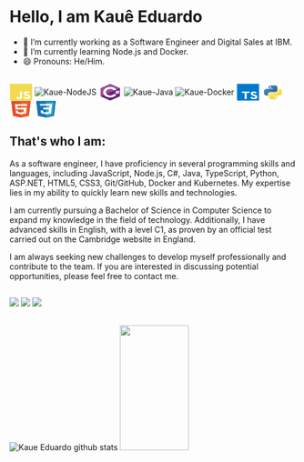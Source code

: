# Hello, I am Kauê Eduardo

- 🔭 I’m currently working as a Software Engineer and Digital Sales at IBM.
- 🌱 I’m currently learning Node.js and Docker.
- 😄 Pronouns: He/Him.

<div style="display: inline_block"><br>
  <img align="center" alt="Kaue-Js" height="30" width="40" src="https://raw.githubusercontent.com/devicons/devicon/master/icons/javascript/javascript-plain.svg">
  <img align="center" alt="Kaue-NodeJS" height="30" width="40" src="https://cdn.jsdelivr.net/gh/devicons/devicon/icons/nodejs/nodejs-original.svg">
  <img align="center" alt="Kaue-CSharp" height="30" width="40" src="https://raw.githubusercontent.com/devicons/devicon/master/icons/csharp/csharp-original.svg">
  <img align="center" alt="Kaue-Java" height="30" width="40" src="https://cdn.jsdelivr.net/gh/devicons/devicon/icons/java/java-original.svg">
  <img align="center" alt="Kaue-Docker" height="30" width="40" src="https://cdn.jsdelivr.net/gh/devicons/devicon/icons/docker/docker-original.svg">
  <img align="center" alt="Kaue-Ts" height="30" width="40" src="https://raw.githubusercontent.com/devicons/devicon/master/icons/typescript/typescript-plain.svg">
  <img align="center" alt="Kaue-Python" height="30" width="40" src="https://raw.githubusercontent.com/devicons/devicon/master/icons/python/python-original.svg">
  <img align="center" alt="Kaue-HTML" height="30" width="40" src="https://raw.githubusercontent.com/devicons/devicon/master/icons/html5/html5-original.svg">
  <img align="center" alt="Kaue-CSS" height="30" width="40" src="https://raw.githubusercontent.com/devicons/devicon/master/icons/css3/css3-original.svg">   
</div>

##

## That's who I am:

As a software engineer, I have proficiency in several programming skills and languages, including JavaScript, Node.js, C#, Java, TypeScript, Python, ASP.NET, HTML5, CSS3, Git/GitHub, Docker and Kubernetes. My expertise lies in my ability to quickly learn new skills and technologies.

I am currently pursuing a Bachelor of Science in Computer Science to expand my knowledge in the field of technology. Additionally, I have advanced skills in English, with a level C1, as proven by an official test carried out on the Cambridge website in England.

I am always seeking new challenges to develop myself professionally and contribute to the team. If you are interested in discussing potential opportunities, please feel free to contact me.

##

<div>
  <a href="https://www.linkedin.com/in/kau%C3%AA-eduardo/" target="_blank"><img src="https://img.shields.io/badge/LinkedIn-0077B5?style=for-the-badge&logo=linkedin&logoColor=white" target="_blank"></a>
  <a href = "mailto:kaue.ke19@gmail.com"><img src="https://img.shields.io/badge/-Gmail-%23333?style=for-the-badge&logo=gmail&logoColor=white" target="_blank"></a>
  <a href="https://www.instagram.com/iamkaued" target="_blank"><img src="https://img.shields.io/badge/-Instagram-%23E4405F?style=for-the-badge&logo=instagram&logoColor=white" target="_blank"></a>
</div>

##

<div style="display: inline_block">
  <img width="49%" height="220px" src="https://github-readme-stats.vercel.app/api?username=iamkaued&show_icons=true&count_private=true&hide_border=true&title_color=00bfbf&icon_color=00bfbf&text_color=c9d1d9&bg_color=0d1117" alt="Kaue Eduardo github stats" /> 
  <img width="49%" height="220px" src="https://github-readme-stats.vercel.app/api/top-langs/?username=iamkaued&layout=compact&hide_border=true&title_color=00bfbf&text_color=00bfbf&bg_color=0d1117" />
</div>
